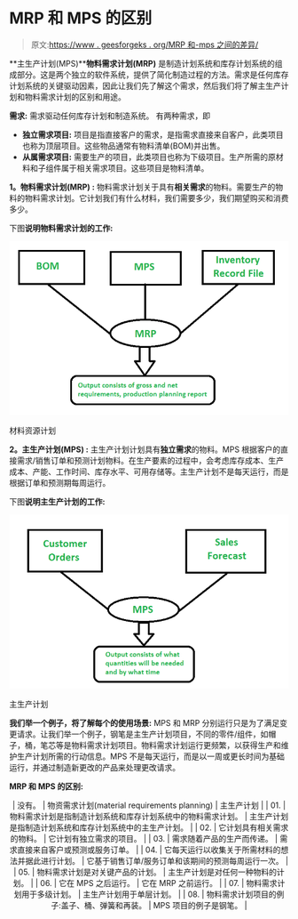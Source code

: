 # MRP 和 MPS 的区别

> 原文:[https://www . geesforgeks . org/MRP 和-mps 之间的差异/](https://www.geeksforgeeks.org/difference-between-mrp-and-mps/)

**主生产计划(MPS)****物料需求计划(MRP)** 是制造计划系统和库存计划系统的组成部分。这是两个独立的软件系统，提供了简化制造过程的方法。需求是任何库存计划系统的关键驱动因素，因此让我们先了解这个需求，然后我们将了解主生产计划和物料需求计划的区别和用途。

**需求:**
需求驱动任何库存计划和制造系统。
有两种需求，即

*   **独立需求项目:**
    项目是指直接客户的需求，是指需求直接来自客户，此类项目也称为顶层项目。这些物品通常有物料清单(BOM)并出售。
*   **从属需求项目:**
    需要生产的项目，此类项目也称为下级项目。生产所需的原材料和子组件属于相关需求项目。这些项目是物料清单。

**1。物料需求计划(MRP) :**
物料需求计划关于具有**相关需求**的物料。需要生产的物料的物料需求计划。它计划我们有什么材料，我们需要多少，我们期望购买和消费多少。

下图**说明物料需求计划的工作:**

![](img/76953866719ebeb12d8b6c826b0b977a.png)

材料资源计划

**2。主生产计划(MPS) :**
主生产计划计划具有**独立需求**的物料。MPS 根据客户的直接需求/销售订单和预测计划物料。在生产要素的过程中，会考虑库存成本、生产成本、产能、工作时间、库存水平、可用存储等。主生产计划不是每天运行，而是根据订单和预测期每周运行。

下图**说明主生产计划的工作:**

![](img/d859a74b4d3d0a0d144c9ca0102d3c35.png)

主生产计划

**我们举一个例子，将了解每个的使用场景:**
MPS 和 MRP 分别运行只是为了满足变更请求。让我们举一个例子，钢笔是主生产计划项目，不同的零件/组件，如帽子，桶，笔芯等是物料需求计划项目。物料需求计划运行更频繁，以获得生产和维护生产计划所需的行动信息。MPS 不是每天运行，而是以一周或更长时间为基础运行，并通过制造新更改的产品来处理更改请求。

**MRP 和 MPS 的区别:**

<center>

| 没有。 | 物资需求计划(material requirements planning) | 主生产计划 |
| 01. | 物料需求计划是指制造计划系统和库存计划系统中的物料需求计划。 | 主生产计划是指制造计划系统和库存计划系统中的主生产计划。 |
| 02. | 它计划具有相关需求的物料。 | 它计划有独立需求的项目。 |
| 03. | 需求随着产品的生产而传递。 | 需求直接来自客户或预测或服务订单。 |
| 04. | 它每天运行以收集关于所需材料的想法并据此进行计划。 | 它基于销售订单/服务订单和该期间的预测每周运行一次。 |
| 05. | 物料需求计划是对关键产品的计划。 | 主生产计划是对任何一种物料的计划。 |
| 06. | 它在 MPS 之后运行。 | 它在 MRP 之前运行。 |
| 07. | 物料需求计划用于多级计划。 | 主生产计划用于单层计划。 |
| 08. | 物料需求计划项目的例子:盖子、桶、弹簧和再装。 | MPS 项目的例子是钢笔。 |

</center>
